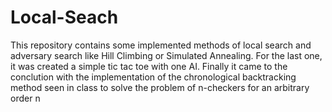 # Local-Seach
This repository contains some implemented methods of local search and adversary search like Hill Climbing or Simulated Annealing. For the last one, it was created a simple tic tac toe with one AI. Finally it came to the conclution with the implementation of the chronological backtracking method seen in class to solve the problem of n-checkers for an arbitrary order n
